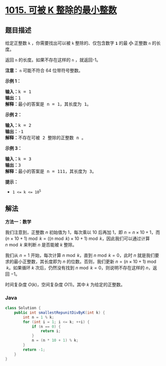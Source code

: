 # [1015. 可被 K 整除的最小整数](https://leetcode.cn/problems/smallest-integer-divisible-by-k)

## 题目描述

<p>给定正整数 <code>k</code>&nbsp;，你需要找出可以被 <code>k</code>&nbsp;整除的、仅包含数字 <code><strong>1</strong></code> 的最 <strong>小</strong> 正整数 <code>n</code>&nbsp;的长度。</p>

<p>返回 <code>n</code>&nbsp;的长度。如果不存在这样的 <code>n</code>&nbsp;，就返回-1。</p>

<p><strong>注意：</strong> <code>n</code> 可能不符合 64 位带符号整数。</p>

<p><strong>示例 1：</strong></p>

<pre>
<strong>输入：</strong>k = 1
<strong>输出：</strong>1
<strong>解释：</strong>最小的答案是 n = 1，其长度为 1。</pre>

<p><strong>示例 2：</strong></p>

<pre>
<strong>输入：</strong>k = 2
<strong>输出：</strong>-1
<strong>解释：</strong>不存在可被 2 整除的正整数 n 。</pre>

<p><strong>示例 3：</strong></p>

<pre>
<strong>输入：</strong>k = 3
<strong>输出：</strong>3
<strong>解释：</strong>最小的答案是 n = 111，其长度为 3。</pre>

<p><strong>提示：</strong></p>

<ul>
	<li><code>1 &lt;= k &lt;= 10<sup>5</sup></code></li>
</ul>

## 解法

**方法一：数学**

我们注意到，正整数 $n$ 初始值为 $1$，每次乘以 $10$ 后再加 $1$，即 $n = n \times 10 + 1$，而 $(n \times 10 + 1) \bmod k = ((n \bmod k) \times 10 + 1) \bmod k$，因此我们可以通过计算 $n \bmod k$ 来判断 $n$ 是否能被 $k$ 整除。

我们从 $n = 1$ 开始，每次计算 $n \bmod k$，直到 $n \bmod k = 0$，此时 $n$ 就是我们要求的最小正整数，其长度即为 $n$ 的位数。否则，我们更新 $n = (n \times 10 + 1) \bmod k$。如果循环 $k$ 次后，仍然没有找到 $n \bmod k = 0$，则说明不存在这样的 $n$，返回 $-1$。

时间复杂度 $O(k)$，空间复杂度 $O(1)$。其中 $k$ 为给定的正整数。

### **Java**

```java
class Solution {
    public int smallestRepunitDivByK(int k) {
        int n = 1 % k;
        for (int i = 1; i <= k; ++i) {
            if (n == 0) {
                return i;
            }
            n = (n * 10 + 1) % k;
        }
        return -1;
    }
}
```
